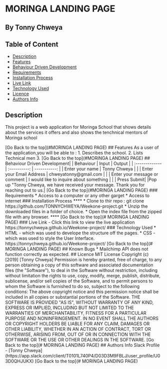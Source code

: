 
# MORINGA LANDING PAGE
 ## By Tonny Chweya
 ## Table of Content
 - [Description](#description)
 - [Features](#features)
 - [Behaviour Driven Development](#Behaviour-Driven-Development)
 - [Requirements](#requirements)
 - [Installation Process](#installation-Process)
 - [Live Link](#Live-Link)
 - [Technology  Used](#technology-Used)
 - [Licence](#licence)
 - [Authors Info](#Authors-Info)
 ## Description
 <p>This project is a web application for Moringa School that shows details about the services it offers and also shows the tenchnical mentors of Moringa school</p>
[Go Back to the top](#MORINGA LANDING PAGE)
## Features
As a user of the application,you will be able to :
1. Describes the school.
2. Lists Technical men
3. 
[Go Back to the top](#MORINGA LANDING PAGE)
## Behaviour Driven Development|
| Behaviour      | Input        | Output       |
| :------------- | :----------: | -----------: |
|  Enter your name  |   Tonny Chweya |     |
| Enter your Email Address  | chweyatonny@gmail.com |   |
| Enter your message or comment   |  I would like to inquire about something     |     |
| Press Submit|     |Pop up "Tonny Chweya, we have received your message. Thank you for reaching out to us.|
[Go Back to the top](#MORINGA LANDING PAGE)
 ###  Requirements
 * Access to  a computer or any other garget
 * Access to internet
 ### Installation Process
 ****
* Clone to thir repo : git clone https://github.com/TONNYCHWEYA/Weekone-project.git
* Unzip the downloaded files in a folder of choice.
* Open the index file from the zipped file with any browser.
 ****
 [Go Back to the top](# MORINGA LANDING PAGE)
### Live Link
- Click this link to view the live application https://tonnychweya.github.io/Weekone-project/
### Technology  Used
* HTML - which was used to develope the structure off the pages.
* CSS - which was used to style the User Interface.
https://tonnychweya.github.io/Weekone-project/
[Go Back to the top](# MORINGA LANDING PAGE)
## Known Bugs
* Mailchimp API does not function correctly as expected.
## Licence
MIT License
Copyright (c) [2019] [Tonny Chweya]
Permission is hereby granted, free of charge, to any person obtaining a copy
of this software and associated documentation files (the "Software"), to deal
in the Software without restriction, including without limitation the rights
to use, copy, modify, merge, publish, distribute, sublicense, and/or sell
copies of the Software, and to permit persons to whom the Software is
furnished to do so, subject to the following conditions:
The above copyright notice and this permission notice shall be included in all
copies or substantial portions of the Software.
THE SOFTWARE IS PROVIDED "AS IS", WITHOUT WARRANTY OF ANY KIND, EXPRESS OR
IMPLIED, INCLUDING BUT NOT LIMITED TO THE WARRANTIES OF MERCHANTABILITY,
FITNESS FOR A PARTICULAR PURPOSE AND NONINFRINGEMENT. IN NO EVENT SHALL THE
AUTHORS OR COPYRIGHT HOLDERS BE LIABLE FOR ANY CLAIM, DAMAGES OR OTHER
LIABILITY, WHETHER IN AN ACTION OF CONTRACT, TORT OR OTHERWISE, ARISING FROM,
OUT OF OR IN CONNECTION WITH THE SOFTWARE OR THE USE OR OTHER DEALINGS IN THE
SOFTWARE.
[Go Back to the top](# MORINGA LANDING PAGE)
## Authors Info
Slack Profile - [Tonny Chweya](https://app.slack.com/client/T0101L740P4/D03D3M9FBLJ/user_profile/U03D0QHJUKX)
[Go Back to the top](# MORINGA LANDING PAGE)
